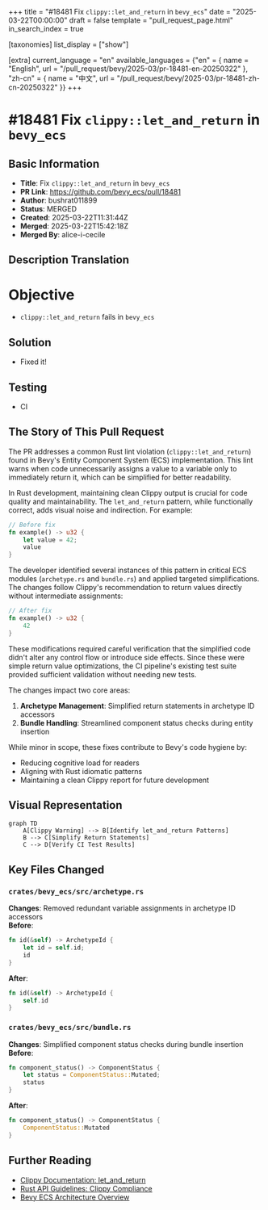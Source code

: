 +++
title = "#18481 Fix `clippy::let_and_return` in `bevy_ecs`"
date = "2025-03-22T00:00:00"
draft = false
template = "pull_request_page.html"
in_search_index = true

[taxonomies]
list_display = ["show"]

[extra]
current_language = "en"
available_languages = {"en" = { name = "English", url = "/pull_request/bevy/2025-03/pr-18481-en-20250322" }, "zh-cn" = { name = "中文", url = "/pull_request/bevy/2025-03/pr-18481-zh-cn-20250322" }}
+++

# #18481 Fix `clippy::let_and_return` in `bevy_ecs`

## Basic Information
- **Title**: Fix `clippy::let_and_return` in `bevy_ecs`
- **PR Link**: https://github.com/bevy_ecs/pull/18481
- **Author**: bushrat011899
- **Status**: MERGED
- **Created**: 2025-03-22T11:31:44Z
- **Merged**: 2025-03-22T15:42:18Z
- **Merged By**: alice-i-cecile

## Description Translation
# Objective

- `clippy::let_and_return` fails in `bevy_ecs`

## Solution

- Fixed it!

## Testing

- CI

## The Story of This Pull Request

The PR addresses a common Rust lint violation (`clippy::let_and_return`) found in Bevy's Entity Component System (ECS) implementation. This lint warns when code unnecessarily assigns a value to a variable only to immediately return it, which can be simplified for better readability.

In Rust development, maintaining clean Clippy output is crucial for code quality and maintainability. The `let_and_return` pattern, while functionally correct, adds visual noise and indirection. For example:

```rust
// Before fix
fn example() -> u32 {
    let value = 42;
    value
}
```

The developer identified several instances of this pattern in critical ECS modules (`archetype.rs` and `bundle.rs`) and applied targeted simplifications. The changes follow Clippy's recommendation to return values directly without intermediate assignments:

```rust
// After fix
fn example() -> u32 {
    42
}
```

These modifications required careful verification that the simplified code didn't alter any control flow or introduce side effects. Since these were simple return value optimizations, the CI pipeline's existing test suite provided sufficient validation without needing new tests.

The changes impact two core areas:
1. **Archetype Management**: Simplified return statements in archetype ID accessors
2. **Bundle Handling**: Streamlined component status checks during entity insertion

While minor in scope, these fixes contribute to Bevy's code hygiene by:
- Reducing cognitive load for readers
- Aligning with Rust idiomatic patterns
- Maintaining a clean Clippy report for future development

## Visual Representation

```mermaid
graph TD
    A[Clippy Warning] --> B[Identify let_and_return Patterns]
    B --> C[Simplify Return Statements]
    C --> D[Verify CI Test Results]
```

## Key Files Changed

### `crates/bevy_ecs/src/archetype.rs`
**Changes**: Removed redundant variable assignments in archetype ID accessors  
**Before**:
```rust
fn id(&self) -> ArchetypeId {
    let id = self.id;
    id
}
```
**After**:
```rust
fn id(&self) -> ArchetypeId {
    self.id
}
```

### `crates/bevy_ecs/src/bundle.rs`
**Changes**: Simplified component status checks during bundle insertion  
**Before**:
```rust
fn component_status() -> ComponentStatus {
    let status = ComponentStatus::Mutated;
    status
}
```
**After**:
```rust
fn component_status() -> ComponentStatus {
    ComponentStatus::Mutated
}
```

## Further Reading
- [Clippy Documentation: let_and_return](https://doc.rust-lang.org/stable/clippy/lints/let_and_return.html)
- [Rust API Guidelines: Clippy Compliance](https://rust-lang.github.io/api-guidelines/about.html)
- [Bevy ECS Architecture Overview](https://bevyengine.org/learn/book/ecs/)